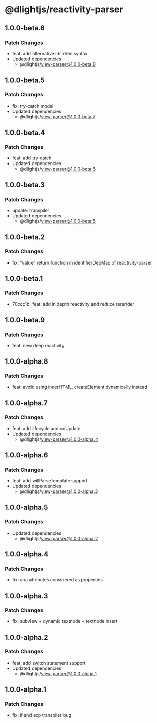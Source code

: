 # @dlightjs/reactivity-parser

## 1.0.0-beta.6

### Patch Changes

- feat: add alternative children syntax
- Updated dependencies
  - @dlightjs/view-parser@1.0.0-beta.8

## 1.0.0-beta.5

### Patch Changes

- fix: try-catch model
- Updated dependencies
  - @dlightjs/view-parser@1.0.0-beta.7

## 1.0.0-beta.4

### Patch Changes

- feat: add try-catch
- Updated dependencies
  - @dlightjs/view-parser@1.0.0-beta.6

## 1.0.0-beta.3

### Patch Changes

- update: transpiler
- Updated dependencies
  - @dlightjs/view-parser@1.0.0-beta.5

## 1.0.0-beta.2

### Patch Changes

- fix: "value" return function in identifierDepMap of reactivity-parser

## 1.0.0-beta.1

### Patch Changes

- 70ccc1b: feat: add in depth reactivity and reduce rerender

## 1.0.0-beta.9

### Patch Changes

- feat: new deep reactivity

## 1.0.0-alpha.8

### Patch Changes

- feat: avoid using innerHTML, createElement dynamically instead

## 1.0.0-alpha.7

### Patch Changes

- feat: add lifecycle and onUpdate
- Updated dependencies
  - @dlightjs/view-parser@1.0.0-alpha.4

## 1.0.0-alpha.6

### Patch Changes

- feat: add willParseTemplate support
- Updated dependencies
  - @dlightjs/view-parser@1.0.0-alpha.3

## 1.0.0-alpha.5

### Patch Changes

- Updated dependencies
  - @dlightjs/view-parser@1.0.0-alpha.2

## 1.0.0-alpha.4

### Patch Changes

- fix: aria attributes considered as properties

## 1.0.0-alpha.3

### Patch Changes

- fix: subview + dynamic textnode + textnode insert

## 1.0.0-alpha.2

### Patch Changes

- feat: add switch statement support
- Updated dependencies
  - @dlightjs/view-parser@1.0.0-alpha.1

## 1.0.0-alpha.1

### Patch Changes

- fix: if and exp transpiler bug
